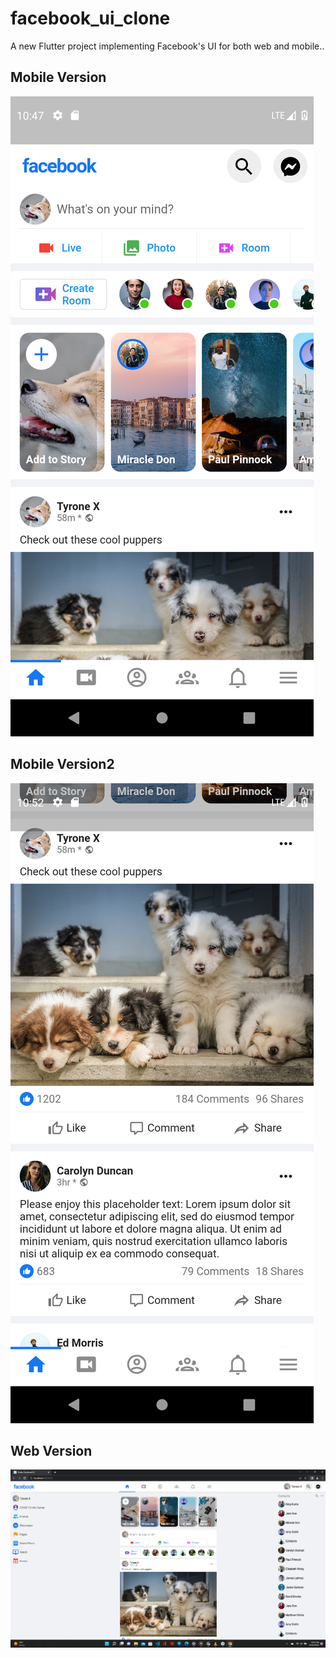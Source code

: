 # facebook_ui_clone

A new Flutter project implementing Facebook's UI for both web and mobile..

## Mobile Version
![mobile version](https://github.com/TyroneZeka/flutter_facebook_ui_responsive/blob/main/mobile1.png?raw=true)

## Mobile Version2

![mobile version](https://github.com/TyroneZeka/flutter_facebook_ui_responsive/blob/main/mobile2.png?raw=true)

## Web Version
![mobile version](https://github.com/TyroneZeka/flutter_facebook_ui_responsive/blob/main/desktop.png?raw=true)
